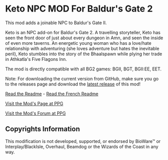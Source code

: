 # Keto NPC MOD For Baldur's Gate 2
This mod adds a joinable NPC to Baldur's Gate II.

Keto is an NPC add-on for Baldur's Gate 2. A travelling storyteller, Keto has seen the front door of just about every dungeon in Amn, and seen the inside of even more taverns. An energetic young woman who has a love/hate relationship with adventuring (she loves adventure but hates the inevitable peril), Keto stumbles into the story of the Bhaalspawn while plying her trade in Athkatla's Five Flagons Inn.

The mod is directly compatible with all BG2 games: BGII, BGT, BGII:EE, EET.

Note: For downloading the current version from GitHub, make sure you go to the releases page and download the [latest release](https://github.com/Pocket-Plane-Group/Keto/releases) of this mod!

[Read the Readme](https://Pocket-Plane-Group.github.io/Pocket-Plane-Group.github.io/readmes/KetoReadme.txt) - 
[Read the French Readme](https://Pocket-Plane-Group.github.io/Pocket-Plane-Group.github.io/readmes/KetoReadme.french.txt)

[Visit the Mod's Page at PPG](http://www.pocketplane.net/keto)

[Visit the Mod's Forum at PPG](http://forums.pocketplane.net/index.php?board=35.0)

## Copyrights Information

This modification is not developed, supported, or endorsed by BioWare™ or Interplay/BlackIsle, Overhaul, Beamdog or the Wizards of the Coast in any way.

